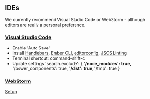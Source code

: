 ## IDEs
We currently recommend Visual Studio Code or WebStorm - although editors are really a personal preference.

### [Visual Studio Code](https://code.visualstudio.com/)
- Enable 'Auto Save'
- Install [Handlebars](https://marketplace.visualstudio.com/items/andrejunges.Handlebars),
[Ember CLI](https://marketplace.visualstudio.com/items/felixrieseberg.vsc-ember-cli),
[editorconfig](https://github.com/Microsoft/vscode-editorconfig),
[JSCS Linting](https://marketplace.visualstudio.com/items/ms-vscode.jscs)
- Terminal shortcut: command-shift-c
- Update settings
	'search.exclude': {
		'**/node_modules': true,
		'**/bower_components': true,
		'**/dist': true,
		'**/tmp': true
	}

### [WebStorm](https://www.jetbrains.com/webstorm/)
[Setup](http://ember-cli.com/user-guide/#webstorm)
